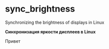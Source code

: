 # sync_brightness
Synchronizing the brightness of displays in Linux



<b>Синхронизация яркости дисплеев в Linux</b>

Привет
